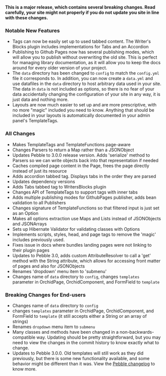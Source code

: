 ---
---

**This is a major release, which contains several breaking changes. Read carefully, your site might not properly 
if you do not update you site in line with these changes.**

### Notable New Features

- Tags can now be easily set up to used tabbed content. The Writer's Blocks plugin includes implementations for Tabs and
    an Accordion
- Publishing to Github Pages now has several publishing modes, which will allow you to publish without overwriting the 
    old site. This is perfect for managing library documentation, as it will allow you to keep the docs around for every
    older version of your project.
- The `data` directory has been changed to `config` to match the `config.yml` file it corresponds to. In addition, you
    can now create a `data.yml` and use datafiles in the `data` directory to host arbitrary data used in your site. The
    data in `data` is not included as options, so there is no fear of your data accidentally changing the configuration
    of your site in any way, it is just data and nothing more.
- Layouts are now much easier to set up and are more prescriptive, with no more "magic" included you need to know. 
    Anything that should be included in your layouts is automatically documented in your admin panel's TemplateTags.

### All Changes 

- Makes TemplateTags and TemplateFunctions page-aware
- Changes Parsers to return a Map rather than a JSONObject
- Updates Pebble to 3.0.0 release version. Adds 'serialize' method to Parsers so we can write objects back into that representation if needed
- Caches compiled page content in the Page, frees the page directly instead of just its resource
- Adds accordion tabbed tag. Displays tabs in the order they are parsed
- Updates dependency versions
- Adds Tabs tabbed tag to WritersBlocks plugin
- Changes API of TemplateTags to support tags with inner tabs
- Adds multiple publishing modes for GithubPages publisher, adds bean validation to all Publishers
- Changes signature of TemplateFunctions so that filtered input is just set as an Option
- Makes all options extraction use Maps and Lists instead of JSONObjects and JSONArrays
- Sets up Hibernate Validator for validating classes with Options
- Implements scripts, styles, head, and page tags to remove the 'magic' includes previously used.
- Fixes issue in docs where bundles landing pages were not linking to their plugin pages
- Updates to Pebble 3.0, adds custom AttributeResolver to call a 'get' method with the String attribute, which allows for accessing front matter of pages and also for JSONObjects
- Renames 'dropdown' menu item to 'submenu'
- Changes name of `data` directory to `config`, changes `templates` parameter in OrchidPage, OrchidComponent, and FormField to `template`

### Breaking Changes for End-users

- Changes name of `data` directory to `config`
- changes `templates` parameter in OrchidPage, OrchidComponent, and FormField to `template` (it still accepts either a 
    String or an array of strings)
- Renames `dropdown` menu item to `submenu`
- Many classes and methods have been changed in a non-backwards-compatible way. Updating should be pretty 
    straightforward, but you may need to view the changes in the commit history to know exactly what to change.
- Updates to Pebble 3.0.0. Old templates will still work as they did previously, but there is some new functionality 
    available, and some behavior might be different than it was. View the 
    [Pebble changelog](https://github.com/PebbleTemplates/pebble/releases/tag/v3.0.0) to know more.
